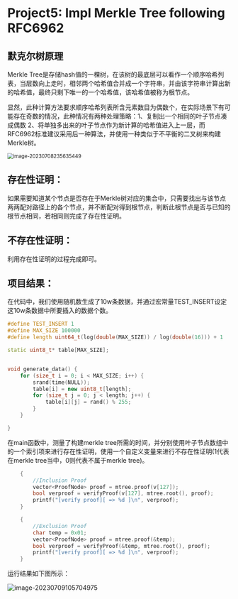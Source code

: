 # Project5: Impl Merkle Tree following RFC6962

## 默克尔树原理

Merkle Tree是存储hash值的一棵树，在该树的最底层可以看作一个顺序哈希列表，当层数向上走时，相邻两个哈希值合并成一个字符串，并由该字符串计算出新的哈希值，最终只剩下唯一的一个哈希值，该哈希值被称为根节点。

显然，此种计算方法要求顺序哈希列表所含元素数目为偶数个，在实际场景下有可能存在奇数的情况，此种情况有两种处理策略：1、复制出一个相同的叶子节点凑成偶数 2、将单独多出来的叶子节点作为新计算的哈希值进入上一层，而RFC6962标准建议采用后一种算法，并使用一种类似于不平衡的二叉树来构建Merkle树。



<img src="C:\Users\Lenovo\AppData\Roaming\Typora\typora-user-images\image-20230708235635449.png" alt="image-20230708235635449" style="zoom: 80%;" />

## 存在性证明：

如果需要知道某个节点是否存在于Merkle树对应的集合中，只需要找出与该节点两两配对路径上的各个节点，并不断配对得到根节点，判断此根节点是否与已知的根节点相同，若相同则完成了存在性证明。

## 不存在性证明：

利用存在性证明的过程完成即可。

## 项目结果：

在代码中，我们使用随机数生成了10w条数据，并通过宏常量TEST_INSERT设定这10w条数据中所要插入的数据个数。

```c++
#define TEST_INSERT 1
#define MAX_SIZE 100000
#define length uint64_t(log(double(MAX_SIZE)) / log(double(16))) + 1

static uint8_t* table[MAX_SIZE];


void generate_data() {
	for (size_t i = 0; i < MAX_SIZE; i++) {
		srand(time(NULL));
		table[i] = new uint8_t[length];
		for (size_t j = 0; j < length; j++) {
			table[i][j] = rand() % 255;
		}
	}

}
```

在main函数中，测量了构建merkle tree所需的时间，并分别使用叶子节点数组中的一个索引项来进行存在性证明，使用一个自定义变量来进行不存在性证明(1代表在merkle tree当中，0则代表不属于merkle tree)。

```c++
	{
		//Inclusion Proof
		vector<ProofNode> proof = mtree.proof(v[127]);
		bool verproof = verifyProof(v[127], mtree.root(), proof);
		printf("[verify proof][ => %d ]\n", verproof);
	}

	{
		//Exclusion Proof
		char temp = 0x01;
		vector<ProofNode> proof = mtree.proof(&temp);
		bool verproof = verifyProof(&temp, mtree.root(), proof);
		printf("[verify proof][ => %d ]\n", verproof);
	}
```

运行结果如下图所示：

<img src="C:\Users\Lenovo\AppData\Roaming\Typora\typora-user-images\image-20230709105704975.png" alt="image-20230709105704975"  />